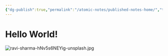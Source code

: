 ```yaml
---
{"dg-publish":true,"permalink":"/atomic-notes/published-notes-home/","tags":["gardenEntry"]}
---
```


# Hello World! 
![ravi-sharma-hNv5s6NEYig-unsplash.jpg](/img/user/Files/ravi-sharma-hNv5s6NEYig-unsplash.jpg)